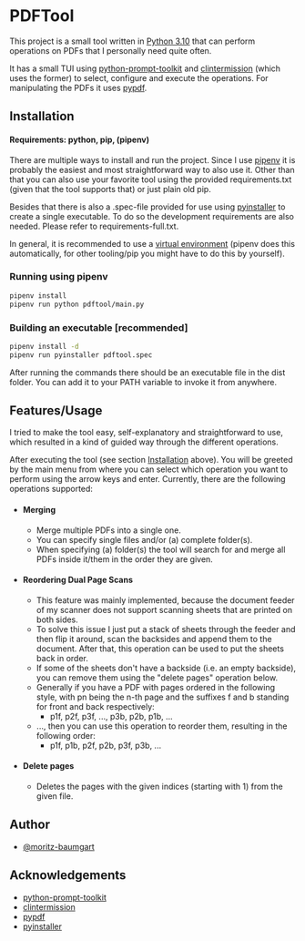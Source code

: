 
# PDFTool

This project is a small tool written in [Python 3.10](https://www.python.org/) that can perform operations on PDFs that I personally need quite often.

It has a small TUI using [python-prompt-toolkit](https://github.com/prompt-toolkit/python-prompt-toolkit) and [clintermission](https://github.com/sebageek/clintermission) (which uses the former) to select, configure and execute the operations.
For manipulating the PDFs it uses [pypdf](https://github.com/py-pdf/pypdf).



## Installation

#### Requirements: python, pip, (pipenv)

There are multiple ways to install and run the project. Since I use [pipenv](https://github.com/pypa/pipenv) it is probably the easiest and most straightforward way to also use it. Other than that you can also use your favorite tool using the provided requirements.txt (given that the tool supports that) or just plain old pip.

Besides that there is also a .spec-file provided for use using [pyinstaller](https://github.com/pyinstaller/pyinstaller) to create a single executable. To do so the development requirements are also needed. Please refer to requirements-full.txt.

In general, it is recommended to use a [virtual environment](https://docs.python.org/3.10/library/venv.html) (pipenv does this automatically, for other tooling/pip you might have to do this by yourself).

### Running using pipenv
```bash
pipenv install
pipenv run python pdftool/main.py
```

### Building an executable [recommended]
```bash
pipenv install -d
pipenv run pyinstaller pdftool.spec
```
After running the commands there should be an executable file in the dist folder. You can add it to your PATH variable to invoke it from anywhere.

## Features/Usage

I tried to make the tool easy, self-explanatory and straightforward to use, which resulted in a kind of guided way through the different operations.

After executing the tool (see section [Installation](https://github.com/moritz-baumgart/PDFTool#Installation) above). You will be greeted by the main menu from where you can select which operation you want to perform using the arrow keys and enter. Currently, there are the following operations supported:
- #### Merging
    - Merge multiple PDFs into a single one.
    - You can specify single files and/or (a) complete folder(s).
    - When specifying  (a) folder(s) the tool will search for and merge all PDFs inside it/them in the order they are given.
- #### Reordering Dual Page Scans
    - This feature was mainly implemented, because the document feeder of my scanner does not support scanning sheets that are printed on both sides.
    - To solve this issue I just put a stack of sheets through the feeder and then flip it around, scan the backsides and append them to the document. After that, this operation can be used to put the sheets back in order.
    - If some of the sheets don't have a backside (i.e. an empty backside), you can remove them using the "delete pages" operation below.
    - Generally if you have a PDF with pages ordered in the following style, with pn being the n-th page and the suffixes f and b standing for front and back respectively:
        - p1f, p2f, p3f, ..., p3b, p2b, p1b, ...
    - ..., then you can use this operation to reorder them, resulting in the following order:
        - p1f, p1b, p2f, p2b, p3f, p3b, ...
- #### Delete pages
    - Deletes the pages with the given indices (starting with 1) from the given file.

## Author

- [@moritz-baumgart](https://github.com/moritz-baumgart)


## Acknowledgements

- [python-prompt-toolkit](https://github.com/prompt-toolkit/python-prompt-toolkit)
- [clintermission](https://github.com/sebageek/clintermission)
- [pypdf](https://github.com/py-pdf/pypdf)
- [pyinstaller](https://github.com/pyinstaller/pyinstaller)
